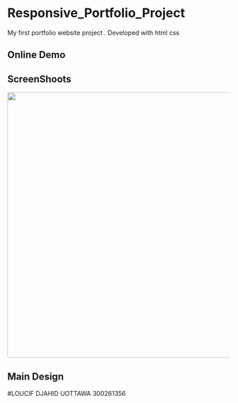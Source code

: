 # Responsive_Portfolio_Project
My first portfolio website project . Developed with html css

## Online Demo



## ScreenShoots
<img src="" width="600px"> 

## Main Design

#LOUCIF DJAHID UOTTAWA 300261356 